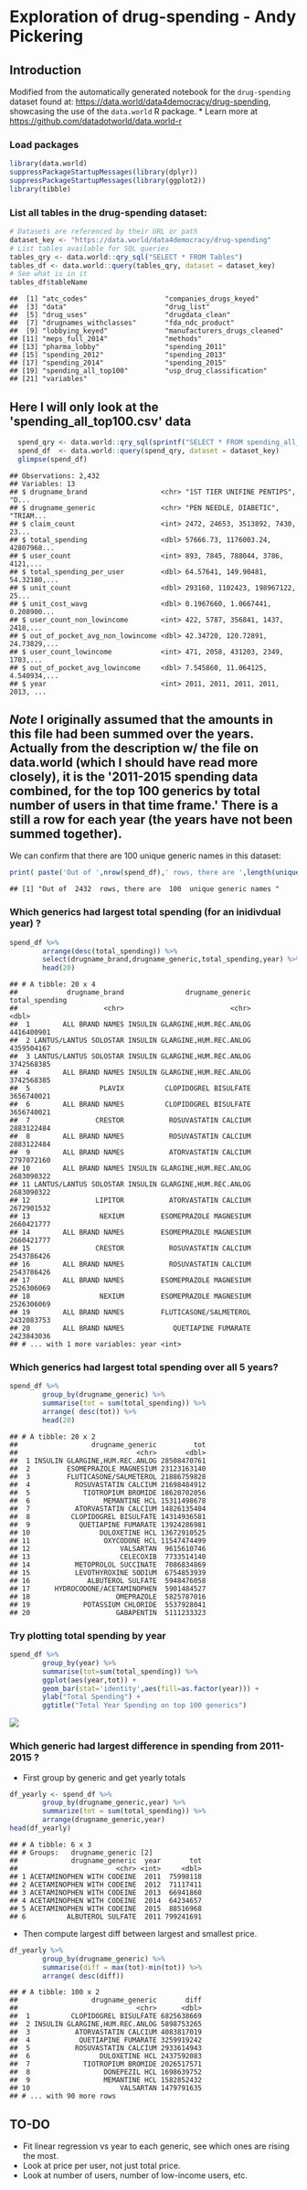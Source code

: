 # Exploration of drug-spending - Andy Pickering



## Introduction

Modified from the automatically generated notebook for the `drug-spending` dataset found at: 
https://data.world/data4democracy/drug-spending, showcasing the use of the `data.world` R package. * Learn more at https://github.com/datadotworld/data.world-r


### Load packages

```r
library(data.world)
suppressPackageStartupMessages(library(dplyr))
suppressPackageStartupMessages(library(ggplot2))
library(tibble)
```


### List all tables in the **drug-spending** dataset:

```r
# Datasets are referenced by their URL or path
dataset_key <- "https://data.world/data4democracy/drug-spending"
# List tables available for SQL queries
tables_qry <- data.world::qry_sql("SELECT * FROM Tables")
tables_df <- data.world::query(tables_qry, dataset = dataset_key)
# See what is in it
tables_df$tableName
```

```
##  [1] "atc_codes"                   "companies_drugs_keyed"      
##  [3] "data"                        "drug_list"                  
##  [5] "drug_uses"                   "drugdata_clean"             
##  [7] "drugnames_withclasses"       "fda_ndc_product"            
##  [9] "lobbying_keyed"              "manufacturers_drugs_cleaned"
## [11] "meps_full_2014"              "methods"                    
## [13] "pharma_lobby"                "spending_2011"              
## [15] "spending_2012"               "spending_2013"              
## [17] "spending_2014"               "spending_2015"              
## [19] "spending_all_top100"         "usp_drug_classification"    
## [21] "variables"
```



## Here I will only look at the 'spending_all_top100.csv' data

```r
  spend_qry <- data.world::qry_sql(sprintf("SELECT * FROM spending_all_top100"))
  spend_df  <- data.world::query(spend_qry, dataset = dataset_key)
  glimpse(spend_df)
```

```
## Observations: 2,432
## Variables: 13
## $ drugname_brand                  <chr> "1ST TIER UNIFINE PENTIPS", "D...
## $ drugname_generic                <chr> "PEN NEEDLE, DIABETIC", "TRIAM...
## $ claim_count                     <int> 2472, 24653, 3513892, 7430, 23...
## $ total_spending                  <dbl> 57666.73, 1176003.24, 42807968...
## $ user_count                      <int> 893, 7845, 788044, 3786, 4121,...
## $ total_spending_per_user         <dbl> 64.57641, 149.90481, 54.32180,...
## $ unit_count                      <dbl> 293160, 1102423, 198967122, 25...
## $ unit_cost_wavg                  <dbl> 0.1967660, 1.0667441, 0.208900...
## $ user_count_non_lowincome        <int> 422, 5787, 356841, 1437, 2418,...
## $ out_of_pocket_avg_non_lowincome <dbl> 42.34720, 120.72891, 24.73829,...
## $ user_count_lowincome            <int> 471, 2058, 431203, 2349, 1703,...
## $ out_of_pocket_avg_lowincome     <dbl> 7.545860, 11.064125, 4.540934,...
## $ year                            <int> 2011, 2011, 2011, 2011, 2013, ...
```


## *Note* I originally assumed that the amounts in this file had been summed over the years. Actually from the description w/ the file on data.world (which I should have read more closely),  it is the '2011-2015 spending data combined, for the top 100 generics by total number of users in that time frame.'  There is a still a row for each year (the years have not been summed together).

We can confirm that there are 100 unique generic names in this dataset:

```r
print( paste('Out of ',nrow(spend_df),' rows, there are ',length(unique(spend_df$drugname_generic)),' unique generic names '))
```

```
## [1] "Out of  2432  rows, there are  100  unique generic names "
```



### Which generics had largest total spending (for an inidivdual year) ? 


```r
spend_df %>% 
        arrange(desc(total_spending)) %>%           
        select(drugname_brand,drugname_generic,total_spending,year) %>% 
        head(20)
```

```
## # A tibble: 20 x 4
##            drugname_brand               drugname_generic total_spending
##                     <chr>                          <chr>          <dbl>
##  1        ALL BRAND NAMES INSULIN GLARGINE,HUM.REC.ANLOG     4416400901
##  2 LANTUS/LANTUS SOLOSTAR INSULIN GLARGINE,HUM.REC.ANLOG     4359504167
##  3 LANTUS/LANTUS SOLOSTAR INSULIN GLARGINE,HUM.REC.ANLOG     3742568385
##  4        ALL BRAND NAMES INSULIN GLARGINE,HUM.REC.ANLOG     3742568385
##  5                 PLAVIX          CLOPIDOGREL BISULFATE     3656740021
##  6        ALL BRAND NAMES          CLOPIDOGREL BISULFATE     3656740021
##  7                CRESTOR           ROSUVASTATIN CALCIUM     2883122484
##  8        ALL BRAND NAMES           ROSUVASTATIN CALCIUM     2883122484
##  9        ALL BRAND NAMES           ATORVASTATIN CALCIUM     2797072160
## 10        ALL BRAND NAMES INSULIN GLARGINE,HUM.REC.ANLOG     2683090322
## 11 LANTUS/LANTUS SOLOSTAR INSULIN GLARGINE,HUM.REC.ANLOG     2683090322
## 12                LIPITOR           ATORVASTATIN CALCIUM     2672901532
## 13                 NEXIUM         ESOMEPRAZOLE MAGNESIUM     2660421777
## 14        ALL BRAND NAMES         ESOMEPRAZOLE MAGNESIUM     2660421777
## 15                CRESTOR           ROSUVASTATIN CALCIUM     2543786426
## 16        ALL BRAND NAMES           ROSUVASTATIN CALCIUM     2543786426
## 17        ALL BRAND NAMES         ESOMEPRAZOLE MAGNESIUM     2526306069
## 18                 NEXIUM         ESOMEPRAZOLE MAGNESIUM     2526306069
## 19        ALL BRAND NAMES         FLUTICASONE/SALMETEROL     2432083753
## 20        ALL BRAND NAMES            QUETIAPINE FUMARATE     2423843036
## # ... with 1 more variables: year <int>
```

### Which generics had largest total spending over all 5 years?

```r
spend_df %>% 
        group_by(drugname_generic) %>%
        summarise(tot = sum(total_spending)) %>%
        arrange( desc(tot)) %>%
        head(20)
```

```
## # A tibble: 20 x 2
##                  drugname_generic         tot
##                             <chr>       <dbl>
##  1 INSULIN GLARGINE,HUM.REC.ANLOG 28508470761
##  2         ESOMEPRAZOLE MAGNESIUM 23123163140
##  3         FLUTICASONE/SALMETEROL 21886759828
##  4           ROSUVASTATIN CALCIUM 21698484912
##  5             TIOTROPIUM BROMIDE 18620702056
##  6                  MEMANTINE HCL 15311498678
##  7           ATORVASTATIN CALCIUM 14826135404
##  8          CLOPIDOGREL BISULFATE 14314936581
##  9            QUETIAPINE FUMARATE 13924286981
## 10                 DULOXETINE HCL 13672910525
## 11                  OXYCODONE HCL 11547474499
## 12                      VALSARTAN  9615610746
## 13                      CELECOXIB  7733514140
## 14           METOPROLOL SUCCINATE  7086834869
## 15           LEVOTHYROXINE SODIUM  6754853939
## 16              ALBUTEROL SULFATE  5948476058
## 17      HYDROCODONE/ACETAMINOPHEN  5901484527
## 18                     OMEPRAZOLE  5825787016
## 19             POTASSIUM CHLORIDE  5537928041
## 20                     GABAPENTIN  5111233323
```



### Try plotting total spending by year

```r
spend_df %>%
        group_by(year) %>%
        summarise(tot=sum(total_spending)) %>%
        ggplot(aes(year,tot)) +
        geom_bar(stat='identity',aes(fill=as.factor(year))) +
        ylab("Total Spending") +
        ggtitle("Total Year Spending on top 100 generics")
```

![](EDA_top100_files/figure-html/unnamed-chunk-6-1.png)<!-- -->



### Which generic had largest difference in spending from 2011-2015 ?
- First group by generic and get yearly totals

```r
df_yearly <- spend_df %>%
        group_by(drugname_generic,year) %>%
        summarize(tot = sum(total_spending)) %>%
        arrange(drugname_generic,year) 
head(df_yearly)
```

```
## # A tibble: 6 x 3
## # Groups:   drugname_generic [2]
##             drugname_generic  year       tot
##                        <chr> <int>     <dbl>
## 1 ACETAMINOPHEN WITH CODEINE  2011  75998118
## 2 ACETAMINOPHEN WITH CODEINE  2012  71117411
## 3 ACETAMINOPHEN WITH CODEINE  2013  66941860
## 4 ACETAMINOPHEN WITH CODEINE  2014  64234657
## 5 ACETAMINOPHEN WITH CODEINE  2015  88516968
## 6          ALBUTEROL SULFATE  2011 799241691
```

- Then compute largest diff between largest and smallest price.

```r
df_yearly %>% 
        group_by(drugname_generic) %>%
        summarise(diff = max(tot)-min(tot)) %>%
        arrange( desc(diff))
```

```
## # A tibble: 100 x 2
##                  drugname_generic       diff
##                             <chr>      <dbl>
##  1          CLOPIDOGREL BISULFATE 6825638669
##  2 INSULIN GLARGINE,HUM.REC.ANLOG 5898753265
##  3           ATORVASTATIN CALCIUM 4083817019
##  4            QUETIAPINE FUMARATE 3259919242
##  5           ROSUVASTATIN CALCIUM 2933614943
##  6                 DULOXETINE HCL 2437592083
##  7             TIOTROPIUM BROMIDE 2026517571
##  8                  DONEPEZIL HCL 1698639752
##  9                  MEMANTINE HCL 1582852432
## 10                      VALSARTAN 1479791635
## # ... with 90 more rows
```


###


## TO-DO
- Fit linear regression vs year to each generic, see which ones are rising the most.
- Look at price per user, not just total price.
- Look at number of users, number of low-income users, etc.

